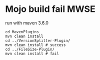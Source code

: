 # Mojo build fail MWSE

run with maven 3.6.0

    cd MavenPlugins
    mvn clean install
    cd ../VersionSplitter-Plugin/
    mvn clean install # success
    cd ../FileSize-Plugin/
    mvn clean install # fail

